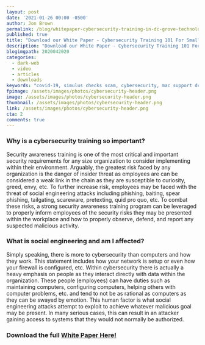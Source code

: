 ```yaml
---
layout: post
date: '2021-01-26 00:00 -0500'
author: Jon Brown
permalink: /blog/whitepaper-cybersecurity-training-in-dc-grove-technologies/
published: true
title: "Download our White Paper - Cybersecurity Training 101 For Small Businesses"
description: "Download our White Paper - Cybersecurity Training 101 For Small Businesses"
blogimgpath: 2020042020
categories:
  - dark-web
  - video
  - articles
  - downloads
keywords: "covid-19, simulus checks scam, cybersecurity, mac support dc"
fpimage: /assets/images/photos/cybersecurity-header.png
image: /assets/images/photos/cybersecurity-header.png
thumbnail: /assets/images/photos/cybersecurity-header.png
link: /assets/images/photos/cybersecurity-header.png
cta: 2
comments: true
---
```

### Why is a cybersecurity training so important?

Security awareness training is one of the most critical and important security requirements for any size organization to consider implementing within their environment. Arguably, the greatest risk faced by any organization is the danger of insider threat as employees are can be considered a weak link in the chain as they are susceptible to curiosity, greed, envy, etc. To further increase risk, employees may be faced with the threat of social engineering attacks including phishing, baiting, spear phishing, tailgating, scareware, pretexting, quid pro quo, etc. To combat these risks,
a strong security awareness training program can be leveraged to properly inform employees of the security risks they may be presented within the workplace and how to properly observe, defend, and report any suspected malicious activity.

### What is social engineering and am I affected?

Simply speaking, there is more to cybersecurity than computers and how they work. This statement includes how your network is setup or even how your firewall is configured, etc. Within cybersecurity there is actually a heavy emphasis on people as they interact directly with data within the organization. These people (employees) can have duties such as maintaining computers, configuring computers, helping others with computer problems, etc. and tend
to not be as rational as computers as they can be swayed by emotion. This human factor is what social engineering attacks attempt to exploit to achieve whatever malicious goal may be present. In many serious cases, this can result in an attacker gaining access to systems that they would not normally be authorized.

### Download the full <a href="/products/ciso/">White Paper Here!</a>